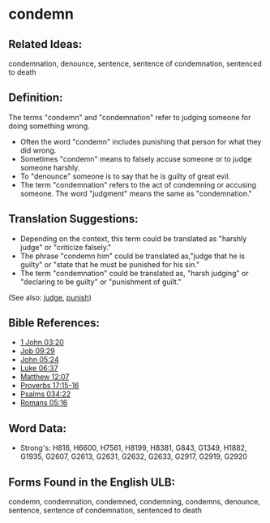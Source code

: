 # condemn

## Related Ideas:

condemnation, denounce, sentence, sentence of condemnation, sentenced to death

## Definition:

The terms "condemn" and "condemnation" refer to judging someone for doing something wrong.

* Often the word "condemn" includes punishing that person for what they did wrong.
* Sometimes "condemn" means to falsely accuse someone or to judge someone harshly.
* To "denounce" someone is to say that he is guilty of great evil.
* The term "condemnation" refers to the act of condemning or accusing someone. The word "judgment" means the same as "condemnation."

## Translation Suggestions:

* Depending on the context, this term could be translated as "harshly judge" or "criticize falsely."
* The phrase "condemn him" could be translated as,"judge that he is guilty" or "state that he must be punished for his sin."
* The term "condemnation" could be translated as, "harsh judging" or "declaring to be guilty" or "punishment of guilt."

(See also: [judge](../kt/judge.md), [punish](../other/punish.md))

## Bible References:

* [1 John 03:20](rc://en/tn/help/1jn/03/20)
* [Job 09:29](rc://en/tn/help/job/09/29)
* [John 05:24](rc://en/tn/help/jhn/05/24)
* [Luke 06:37](rc://en/tn/help/luk/06/37)
* [Matthew 12:07](rc://en/tn/help/mat/12/07)
* [Proverbs 17:15-16](rc://en/tn/help/pro/17/15)
* [Psalms 034:22](rc://en/tn/help/psa/034/022)
* [Romans 05:16](rc://en/tn/help/rom/05/16)

## Word Data:

* Strong's: H816, H6600, H7561, H8199, H8381, G843, G1349, H1882, G1935, G2607, G2613, G2631, G2632, G2633, G2917, G2919, G2920

## Forms Found in the English ULB:

condemn, condemnation, condemned, condemning, condemns, denounce, sentence, sentence of condemnation, sentenced to death
